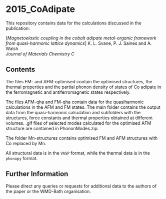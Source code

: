 2015_CoAdipate
============

This repository contains data for the calculations discussed in the publication:

[*Magnetoelastic coupling in the cobalt adipate metal-organic framework from quasi-harmonic lattice dynamics*] 
K. L. Svane, P. J. Saines and A. Walsh  
*Journal of Materials Chemistry C* 


Contents
------------
The files FM- and AFM-optimised contain the optimised structures, the thermal properties and the partial phonon density of states of Co adipate in the ferromagnetic and antiferromagnetic states respectively.

The files AFM-qha and FM-qha contain data for the quasiharmonic calculations in the AFM and FM states. The main folder contains the output data from the quasi-harmonic calculation and subfolders with the structures, force constants and thermal properties obtained at different volumes. .gif files of selected modes calculated for the optimised AFM structure are contained in PhononModes.zip.

The folder Mn-structures contains optimised FM and AFM structures with Co replaced by Mn.

All structural data is in the `VASP` format, while the thermal data is in the `phonopy` format.

Further Information
-------------------
Please direct any queries or requests for additional data to the authors of the paper or the WMD-Bath organisation.
